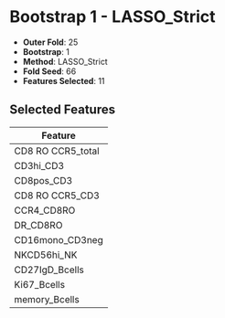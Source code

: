 # Bootstrap 1 - LASSO_Strict

- **Outer Fold**: 25
- **Bootstrap**: 1
- **Method**: LASSO_Strict
- **Fold Seed**: 66
- **Features Selected**: 11

## Selected Features

| Feature |
|---------|
| CD8 RO CCR5_total |
| CD3hi_CD3 |
| CD8pos_CD3 |
| CD8 RO CCR5_CD3 |
| CCR4_CD8RO |
| DR_CD8RO |
| CD16mono_CD3neg |
| NKCD56hi_NK |
| CD27IgD_Bcells |
| Ki67_Bcells |
| memory_Bcells |
